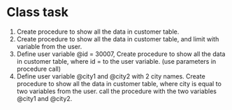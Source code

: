# Class task

1. Create procedure to show all the data in customer table. 
2. Create procedure to show all the data in customer table, and limit with variable from the user.
3. Define user variable @id = 30007, 
  Create procedure to show all the data in customer table, where id = to the user variable. 
  (use parameters in procedure call)
4. Define user variable @city1 and @city2 with 2 city names. 
  Create procedure to show all the data in customer table, where city is equal to two variables from the user. 
  call the procedure with the two variables  @city1 and @city2.

